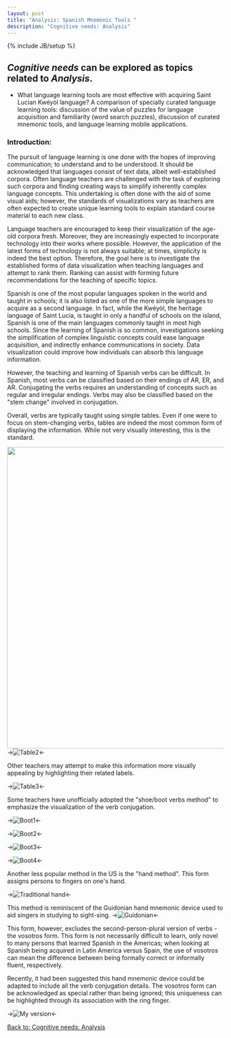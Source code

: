 ```yaml
---
layout: post
title: "Analysis: Spanish Mnemonic Tools "
description: "Cognitive needs: Analysis"
---
```

{% include JB/setup %}


## __*Cognitive needs*__ can be explored as topics related to __*Analysis*__.

+ What language learning tools are most effective with acquiring Saint Lucian Kwéyòl language? A comparison of specially curated language learning tools: discussion of the value of puzzles for language acquisition and familiarity (word search puzzles), discussion of curated mnemonic tools, and language learning mobile applications.

### Introduction:

The pursuit of language learning is one done with the hopes of improving communication; to understand and to be understood. It should be acknowledged that languages consist of text data, albeit well-established corpora. Often language teachers are challenged with the task of exploring such corpora and finding creating ways to simplify inherently complex language concepts. This undertaking is often done with the aid of some visual aids; however, the standards of visualizations vary as teachers are often expected to create unique learning tools to explain standard course material to each new class. 

Language teachers are encouraged to keep their visualization of the age-old corpora fresh. Moreover, they are increasingly expected to incorporate technology into their works where possible. However, the application of the latest forms of technology is not always suitable; at times, simplicity is indeed the best option. Therefore, the goal here is to investigate the established forms of data visualization when teaching languages and attempt to rank them. Ranking can assist with forming future recommendations for the teaching of specific topics.
 
Spanish is one of the most popular languages spoken in the world and taught in schools; it is also listed as one of the more simple languages to acquire as a second language. In fact, while the Kwéyòl, the heritage language of Saint Lucia, is taught in only a handful of schools on the island, Spanish is one of the main languages commonly taught in most high schools. Since the learning of Spanish is so common, investigations seeking the simplification of complex linguistic concepts could ease language acquisition, and indirectly enhance communications in society. Data visualization could improve how individuals can absorb this language information. 

However, the teaching and learning of Spanish verbs can be difficult. In Spanish, most verbs can be classified based on their endings of AR, ER, and AR. Conjugating the verbs requires an understanding of concepts such as regular and irregular endings. Verbs may also be classified based on the "stem change" involved in conjugation.

Overall, verbs are typically taught using simple tables. Even if one were to focus on stem-changing verbs, tables are indeed the most common form of displaying the information. While not very visually interesting, this is the standard. 


<div style="text-align: right"><img src="https://raw.githubusercontent.com/llord1/llord1.github.io/master/resources/pictures/plaintable.png" width="700" /></div

->![Table2](https://raw.githubusercontent.com/llord1/llord1.github.io/master/resources/pictures/plain.png)<-

Other teachers may attempt to make this information more visually appealing by highlighting their related labels.

->![Table3](https://raw.githubusercontent.com/llord1/llord1.github.io/master/resources/pictures/tablee.png)<-

Some teachers have unofficially adopted the "shoe/boot verbs method" to emphasize the visualization of the verb conjugation. 

->![Boot1](https://raw.githubusercontent.com/llord1/llord1.github.io/master/resources/pictures/boot.png)<-

->![Boot2](https://raw.githubusercontent.com/llord1/llord1.github.io/master/resources/pictures/boot2.png)<-

->![Boot3](https://raw.githubusercontent.com/llord1/llord1.github.io/master/resources/pictures/boot3.png)<-

->![Boot4](https://raw.githubusercontent.com/llord1/llord1.github.io/master/resources/pictures/boot-verbs.png)<-


Another less popular method in the US is the "hand method". This form assigns persons to fingers on one's hand. 

->![Traditional hand](https://raw.githubusercontent.com/llord1/llord1.github.io/master/resources/pictures/traditionalhand.png)<-

This method is reminiscent of the Guidonian hand mnemonic device used to aid singers in studying to sight-sing. 
->![Guidonian](https://raw.githubusercontent.com/llord1/llord1.github.io/master/resources/pictures/ghand.png)<-


This form, however, excludes the second-person-plural version of verbs - the vosotros form. This form is not necessarily difficult to learn, only novel to many persons that learned Spanish in the Americas; when looking at Spanish being acquired in Latin America versus Spain, the use of vosotros can mean the difference between being formally correct or informally fluent, respectively.



Recently, it had been suggested this hand mnemonic device could be adapted to include all the verb conjugation details. The vosotros form can be acknowledged as special rather than being ignored; this uniqueness can be highlighted through its association with the ring finger.

->![My version](https://raw.githubusercontent.com/llord1/llord1.github.io/master/resources/pictures/myhands.PNG)<-


[Back to: Cognitive needs: Analysis](https://llord1.github.io/2020/06/08/Analysis)